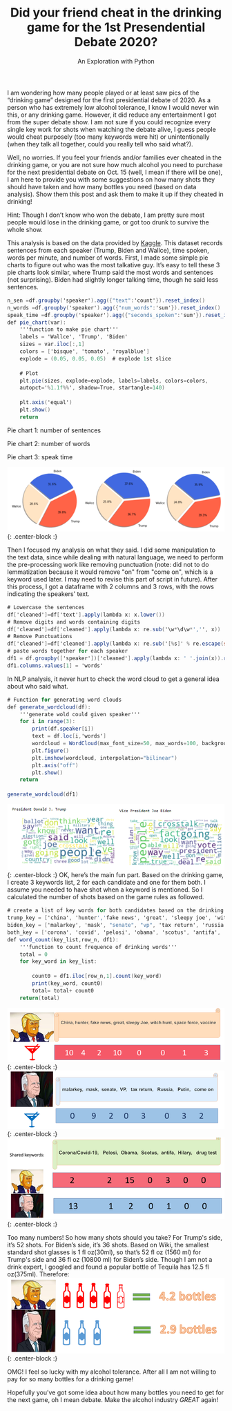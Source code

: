 ﻿---
layout: post
title: Did your friend cheat in the drinking game for the 1st Presendential Debate 2020?
subtitle: An Exploration with Python 
tags: [2020 Election]
comments: true
---
I am wondering how many people played or at least saw pics of the “drinking game” designed for the first presidential debate of 2020. As a person who has extremely low alcohol tolerance, I know I would never win this, or any drinking game. However, it did reduce any entertainment I got from the super debate show. I am not sure if you could recognize every single key work for shots when watching the debate alive, I guess people would cheat purposely (too many keywords were hit) or unintentionally (when they talk all together, could you really tell who said what?).

Well, no worries. If you feel your friends and/or families ever cheated in the drinking game, or you are not sure how much alcohol you need to purchase for the next presidential debate on Oct. 15 (well, I mean if there will be one), I am here to provide you with some suggestions on how many shots they should have taken and how many bottles you need (based on data analysis). Show them this post and ask them to make it up if they cheated in drinking!

Hint: Though I don’t know who won the debate, I am pretty sure most people would lose in the drinking game, or got too drunk to survive the whole show.

This analysis is based on the data provided by [Kaggle](https://www.kaggle.com/theogoe/first-pres-debate-2020). This dataset records sentences from each speaker (Trump, Biden and Wallce), time spoken, words per minute, and number of words. First, I made some simple pie charts to figure out who was the most talkative guy. It’s easy to tell these 3 pie charts look similar, where Trump said the most words and sentences (not surprising). Biden had slightly longer talking time, though he said less sentences. 
```csharp
n_sen =df.groupby('speaker').agg({"text":'count'}).reset_index()
n_words =df.groupby('speaker').agg({"num_words":'sum'}).reset_index()
speak_time =df.groupby('speaker').agg({"seconds_spoken":'sum'}).reset_index()
def pie_chart(var):
    '''function to make pie chart'''
    labels = 'Wallce', 'Trump', 'Biden'
    sizes = var.iloc[:,1]
    colors = ['bisque', 'tomato', 'royalblue']
    explode = (0.05, 0.05, 0.05)  # explode 1st slice

    # Plot
    plt.pie(sizes, explode=explode, labels=labels, colors=colors,
    autopct='%1.1f%%', shadow=True, startangle=140)
  
    plt.axis('equal')
    plt.show()
    return
```

Pie chart 1: number of sentences

Pie chart 2: number of words

Pie chart 3: speak time

 
  ![](https://github.com/mingjiezhao/mingjiezhao.github.io/blob/master/img/posts_imgs/first_debate/all_pie.png?raw=true){: .center-block :}


Then I focused my analysis on what they said. I did some manipulation to the text data, since while dealing with natural language, we need to perform the pre-processing work like removing punctuation (note: did not to do lemmatization because it would remove "on" from "come on", which is a keyword used later. I may need to revise this part of script in future). After this process, I got a dataframe with 2 columns and 3 rows, with the rows indicating the speakers' text. 
```csharp
# Lowercase the sentences
df['cleaned']=df['text'].apply(lambda x: x.lower())
# Remove digits and words containing digits
df['cleaned']=df['cleaned'].apply(lambda x: re.sub('\w*\d\w*','', x))
# Remove Punctuations
df['cleaned']=df['cleaned'].apply(lambda x: re.sub('[%s]' % re.escape(string.punctuation), '', x))
# paste words together for each speaker
df1 = df.groupby(['speaker'])['cleaned'].apply(lambda x: ' '.join(x)).reset_index()
df1.columns.values[1] = 'words'
```

In NLP analysis, it never hurt to check the word cloud to get a general idea about who said what. 
```csharp
# Function for generating word clouds
def generate_wordcloud(df):
    '''generate wold could given speaker'''
    for i in range(3):
        print(df.speaker[i])
        text = df.loc[i,'words']
        wordcloud = WordCloud(max_font_size=50, max_words=100, background_color="white").generate(text)
        plt.figure()
        plt.imshow(wordcloud, interpolation="bilinear")
        plt.axis("off")
        plt.show()
    return

generate_wordcloud(df1)
```

![](https://github.com/mingjiezhao/mingjiezhao.github.io/blob/master/img/posts_imgs/first_debate/cloud.png?raw=true){: .center-block :} 
OK, here’s the main fun part. Based on the drinking game, I create 3 keywords list, 2 for each candidate and one for them both. I assume you needed to have shot when a keyword is mentioned. So I calculated the number of shots based on the game rules as followed.
```csharp
# create a list of key words for both candidates based on the drinking game rules
trump_key = ['china', 'hunter','fake news', 'great', 'sleepy joe', 'witch hunt', 'space force', 'vaccine']
biden_key = ['malarkey', 'mask', "senate", "vp", 'tax return', 'russia', 'putin', 'come on']
both_key = ['corona', 'covid', 'pelosi', 'obama', 'scotus', 'antifa', 'hilary', 'drug test']
def word_count(key_list,row_n, df1):
    '''function to count frequence of drinking words'''
    total = 0
    for key_word in key_list:
        
        count0 = df1.iloc[row_n,1].count(key_word)
        print(key_word, count0)
        total= total+ count0
    return(total)
```
 ![](https://github.com/mingjiezhao/mingjiezhao.github.io/blob/master/img/posts_imgs/first_debate/shot_t.png?raw=true){: .center-block :}
 ![](https://github.com/mingjiezhao/mingjiezhao.github.io/blob/master/img/posts_imgs/first_debate/shot_b.png?raw=true){: .center-block :}
 ![](https://github.com/mingjiezhao/mingjiezhao.github.io/blob/master/img/posts_imgs/first_debate/shot_both.png?raw=true){: .center-block :}

Too many numbers! So how many shots should you take? For Trump's side, it’s 52 shots. For Biden’s side, it’s 36 shots. Based on Wiki, the smallest standard shot glasses is 1 fl oz(30ml), so that’s 52 fl oz (1560 ml) for Trump's side and 36 fl oz (10800 ml) for Biden’s side. Though I am not a drink expert, I googled and found a popular bottle of Tequila has 12.5 fl oz(375ml). Therefore:
![](https://github.com/mingjiezhao/mingjiezhao.github.io/blob/master/img/posts_imgs/first_debate/bottles.png?raw=true){: .center-block :}

OMG! I feel so lucky with my alcohol tolerance. After all I am not willing to pay for so many bottles for a drinking game!

Hopefully you’ve got some idea about how many bottles you need to get for the next game, oh I mean debate. Make the alcohol industry *GREAT* again!
